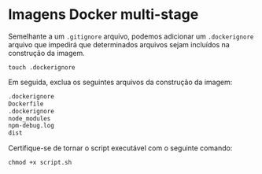 # Imagens Docker multi-stage

Semelhante a um `.gitignore` arquivo, podemos adicionar um `.dockerignore` arquivo que impedirá que determinados arquivos sejam incluídos na construção da imagem.

`touch .dockerignore`

Em seguida, exclua os seguintes arquivos da construção da imagem:

```bash
.dockerignore
Dockerfile
.dockerignore
node_modules
npm-debug.log
dist
```

Certifique-se de tornar o script executável com o seguinte comando:

`chmod +x script.sh`
